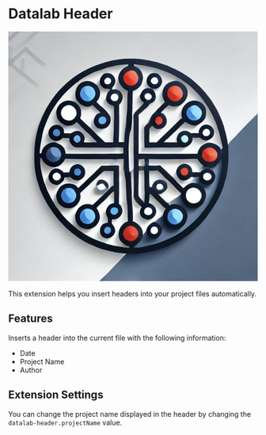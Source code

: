 # Datalab Header

![Couverture](../assets/datalab.jpeg)

This extension helps you insert headers into your project files automatically.

## Features

Inserts a header into the current file with the following information:
- Date
- Project Name
- Author

## Extension Settings

You can change the project name displayed in the header by changing the `datalab-header.projectName` value.

